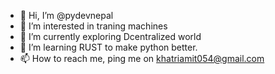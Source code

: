 - 👋 Hi, I’m @pydevnepal
- 👀 I’m interested in traning machines
- 🌱 I’m currently exploring Dcentralized world
- 💞️ I’m learning RUST to make python better.
- 📫 How to reach me, ping me on khatriamit054@gmail.com

<!---
pydevnepal/pydevnepal is a ✨ special ✨ repository because its `README.md` (this file) appears on your GitHub profile.
You can click the Preview link to take a look at your changes.
--->
